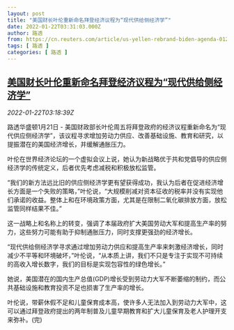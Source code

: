 ```yaml
---
layout: post
title: "美国财长叶伦重新命名拜登经济议程为“现代供给侧经济学”"
date: 2022-01-22T03:31:03.000Z
author: 路透
from: https://cn.reuters.com/article/us-yellen-rebrand-biden-agenda-0122-idCNKBS2JW032
tags: [ 路透 ]
categories: [ 路透 ]
---
```

<!--1642822263000-->
[美国财长叶伦重新命名拜登经济议程为“现代供给侧经济学”](https://cn.reuters.com/article/us-yellen-rebrand-biden-agenda-0122-idCNKBS2JW032)
------

<div>
<div><i>2022-01-22T03:18:39Z</i></div><p>路透华盛顿1月21日 - 美国财政部长叶伦周五将拜登政府的经济议程重新命名为“现代供应侧经济学”，该议程寻求增加劳动力供应、改善基础设施、教育和研究，以提振潜在的美国经济增长，并缓解通胀压力。</p><p>叶伦在世界经济论坛的一个虚拟会议上说，她认为新战略优于共和党倡导的供应侧经济学的传统定义，后者优先考虑减税和积极放松监管。</p><p>“我们的新方法远比旧的供应侧经济学更有望获得成功，我认为后者在促进经济增长方面是一个失败的策略，”叶伦说，“大规模削减对资本征收的税率并没有实现他们承诺的收益。整体上和在环境政策方面，尤其是在限制二氧化碳排放方面，放松监管同样结果不佳。”</p><p>这一战略上和名称上的转变，强调了本届政府扩大美国劳动大军和提高生产率的努力，这些努力可能有助于抑制通胀压力，同时支撑更强劲的经济增长。</p><p>“现代供给侧经济学寻求通过增加劳动力供应和提高生产率来刺激经济增长，同时减少不平等和环境破坏，”叶伦说，“从本质上讲，我们不只是专注于实现不可持续的高收入增长数字，我们的目标是实现包容性的绿色增长。”</p><p>她说，美国潜在的国内生产总值(GDP)增长受到劳动力大军不断萎缩的制约，而公共基础设施和教育投资不足也损害了生产率的增长。</p><p>叶伦说，带薪休假不足和儿童保育成本高，使许多人无法加入到劳动力大军中，这可以通过拜登政府提出的两年制普及儿童早期教育和扩大儿童保育及老人护理开支来弥补。(完)</p>
</div>
